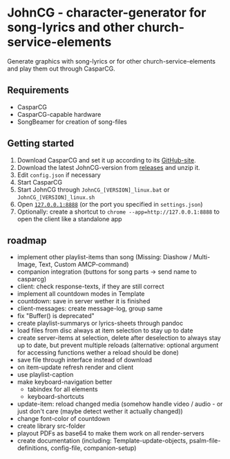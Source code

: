 # JohnCG - character-generator for song-lyrics and other church-service-elements
Generate graphics with song-lyrics or for other church-service-elements and play them out through CasparCG.

## Requirements
- CasparCG
- CasparCG-capable hardware
- SongBeamer for creation of song-files

## Getting started
1. Download CasparCG and set it up according to its [GitHub-site](https://github.com/CasparCG/server).
2. Download the latest JohnCG-version from [releases](https://github.com/johannesbuehl/johncg/releases) and unzip it.
3. Edit `config.json` if necessary
4. Start CasparCG
5. Start JohnCG through `JohnCG_[VERSION]_linux.bat` or `JohnCG_[VERSION]_linux.sh`
6. Open [`127.0.0.1:8888`](127.0.0.1:8888) (or the port you specified in `settings.json`)
7. Optionally: create a shortcut to `chrome --app=http://127.0.0.1:8888` to open the client like a standalone app

## roadmap
- implement other playlist-items than song (Missing: Diashow / Multi-Image, Text, Custom AMCP-command)
- companion integration (buttons for song parts -> send name to casparcg)
- client: check response-texts, if they are still correct
- implement all countdown modes in Template
- countdown: save in server wether it is finished
- client-messages: create message-log, group same
- fix "Buffer() is deprecated"
- create playlist-summarys or lyrics-sheets through pandoc
- load files from disc always at item selection to stay up to date
- create server-items at selection, delete after deselection to always stay up to date, but prevent multiple reloads (alternative: optional argument for accessing functions wether a reload should be done)
- save file through interface instead of download
- on item-update refresh render and client
- use playlist-caption
- make keyboard-navigation better
  - tabindex for all elements
  - keyboard-shortcuts
- update-item: reload changed media (somehow handle video / audio - or just don't care (maybe detect wether it actually changed))
- change font-color of countdown
- create library src-folder
- playout PDFs as base64 to make them work on all render-servers
- create documentation (including: Template-update-objects, psalm-file-definitions, config-file, companion-setup)